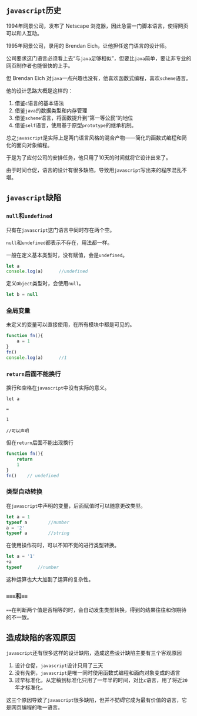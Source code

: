 ## `javascript`历史
1994年网景公司，发布了 Netscape 浏览器，因此急需一门脚本语言，使得网页可以和人互动。

1995年网景公司，录用的 Brendan Eich，让他担任这门语言的设计师。

公司要求这门语言必须看上去“与`java`足够相似”，但要比`java`简单，要让非专业的网页制作者也能很快的上手。

但 Brendan Eich 对`java`一点兴趣也没有，他喜欢函数式编程，喜欢`scheme`语言。

他的设计思路大概是这样的：

1. 借鉴`c`语言的基本语法
2. 借鉴`java`的数据类型和内存管理
3. 借鉴`scheme`语言，将函数提升到“第一等公民”的地位
4. 借鉴`self`语言，使用基于原型`prototype`的继承机制。

总之`javascript`是实际上是两门语言风格的混合产物——简化的函数式编程和简化的面向对象编程。

于是为了应付公司的安排任务，他只用了10天的时间就将它设计出来了。

由于时间仓促，语言的设计有很多缺陷，导致用`javascript`写出来的程序混乱不堪。

## `javascript`缺陷

### `null`和`undefined`

只有在`javascript`这门语言中同时存在两个空。

`null`和`undefined`都表示不存在，用法都一样。

一般在定义基本类型时，没有赋值，会是`undefined`。

```js
let a 
console.log(a)      //undefined
```

定义`Object`类型时，会使用`null`。

```js
let b = null
```

### 全局变量

未定义的变量可以直接使用，在所有模块中都是可见的。

```js
function fn(){
    a = 1
}
fn()
console.log(a)      //1
```

### `return`后面不能换行

换行和空格在`javascript`中没有实际的意义。

```
let a 

=

1

//可以声明
```

但在`return`后面不能出现换行

```js
function fn(){
    return
    1
}
fn()    // undefined
```

### 类型自动转换

在`javascript`中声明的变量，后面赋值时可以随意更改类型。

```js
let a = 1
typeof a        //number
a = '2'
typeof a        //string
```

在使用操作符时，可以不知不觉的进行类型转换。

```js
let a = '1'
+a
typeof      //number
```

这种运算也大大加剧了运算的复杂性。

### `===`和`==`

`==`在判断两个值是否相等的时，会自动发生类型转换，得到的结果往往和你期待的不一致。

## 造成缺陷的客观原因

`javascript`还有很多这样的设计缺陷，造成这些设计缺陷主要有三个客观原因

1. 设计仓促，`javascript`设计只用了三天
2. 没有先例，`javascript`是唯一同时使用函数式编程和面向对象变成的语言
3. 过早标准化，从定稿到标准化只用了一年半的时间，对比`c`语言，用了将近`20`年才标准化。

这三个原因导致了`javascript`很多缺陷，但并不妨碍它成为最有价值的语言，它是网页编程的唯一语言。